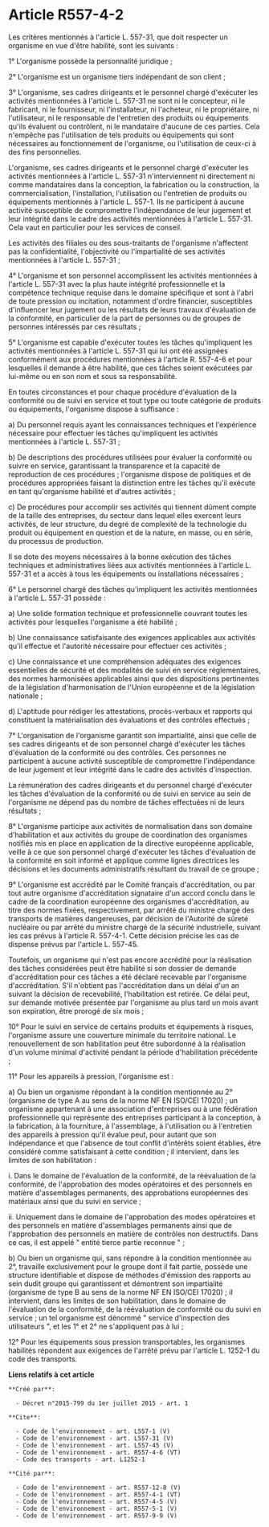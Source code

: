 # Article R557-4-2

Les critères mentionnés à l'article L. 557-31, que doit respecter un organisme en vue d'être habilité, sont les suivants :

1° L'organisme possède la personnalité juridique ;

2° L'organisme est un organisme tiers indépendant de son client ;

3° L'organisme, ses cadres dirigeants et le personnel chargé d'exécuter les activités mentionnées à l'article L. 557-31 ne
sont ni le concepteur, ni le fabricant, ni le fournisseur, ni l'installateur, ni l'acheteur, ni le propriétaire, ni
l'utilisateur, ni le responsable de l'entretien des produits ou équipements qu'ils évaluent ou contrôlent, ni le mandataire
d'aucune de ces parties. Cela n'empêche pas l'utilisation de tels produits ou équipements qui sont nécessaires au
fonctionnement de l'organisme, ou l'utilisation de ceux-ci à des fins personnelles.

L'organisme, ses cadres dirigeants et le personnel chargé d'exécuter les activités mentionnées à l'article L. 557-31
n'interviennent ni directement ni comme mandataires dans la conception, la fabrication ou la construction, la
commercialisation, l'installation, l'utilisation ou l'entretien de produits ou équipements mentionnés à l'article L. 557-1.
Ils ne participent à aucune activité susceptible de compromettre l'indépendance de leur jugement et leur intégrité dans le
cadre des activités mentionnées à l'article L. 557-31. Cela vaut en particulier pour les services de conseil.

Les activités des filiales ou des sous-traitants de l'organisme n'affectent pas la confidentialité, l'objectivité ou
l'impartialité de ses activités mentionnées à l'article L. 557-31 ;

4° L'organisme et son personnel accomplissent les activités mentionnées à l'article L. 557-31 avec la plus haute intégrité
professionnelle et la compétence technique requise dans le domaine spécifique et sont à l'abri de toute pression ou
incitation, notamment d'ordre financier, susceptibles d'influencer leur jugement ou les résultats de leurs travaux
d'évaluation de la conformité, en particulier de la part de personnes ou de groupes de personnes intéressés par ces
résultats ;

5° L'organisme est capable d'exécuter toutes les tâches qu'impliquent les activités mentionnées à l'article L. 557-31 qui lui
ont été assignées conformément aux procédures mentionnées à l'article R. 557-4-6 et pour lesquelles il demande à être
habilité, que ces tâches soient exécutées par lui-même ou en son nom et sous sa responsabilité.

En toutes circonstances et pour chaque procédure d'évaluation de la conformité ou de suivi en service et tout type ou toute
catégorie de produits ou équipements, l'organisme dispose à suffisance :

a) Du personnel requis ayant les connaissances techniques et l'expérience nécessaire pour effectuer les tâches qu'impliquent
les activités mentionnées à l'article L. 557-31 ;

b) De descriptions des procédures utilisées pour évaluer la conformité ou suivre en service, garantissant la transparence et
la capacité de reproduction de ces procédures ; l'organisme dispose de politiques et de procédures appropriées faisant la
distinction entre les tâches qu'il exécute en tant qu'organisme habilité et d'autres activités ;

c) De procédures pour accomplir ses activités qui tiennent dûment compte de la taille des entreprises, du secteur dans lequel
elles exercent leurs activités, de leur structure, du degré de complexité de la technologie du produit ou équipement en
question et de la nature, en masse, ou en série, du processus de production.

Il se dote des moyens nécessaires à la bonne exécution des tâches techniques et administratives liées aux activités
mentionnées à l'article L. 557-31 et a accès à tous les équipements ou installations nécessaires ;

6° Le personnel chargé des tâches qu'impliquent les activités mentionnées à l'article L. 557-31 possède :

a) Une solide formation technique et professionnelle couvrant toutes les activités pour lesquelles l'organisme a été
habilité ;

b) Une connaissance satisfaisante des exigences applicables aux activités qu'il effectue et l'autorité nécessaire pour
effectuer ces activités ;

c) Une connaissance et une compréhension adéquates des exigences essentielles de sécurité et des modalités de suivi en
service réglementaires, des normes harmonisées applicables ainsi que des dispositions pertinentes de la législation
d'harmonisation de l'Union européenne et de la législation nationale ;

d) L'aptitude pour rédiger les attestations, procès-verbaux et rapports qui constituent la matérialisation des évaluations et
des contrôles effectués ;

7° L'organisation de l'organisme garantit son impartialité, ainsi que celle de ses cadres dirigeants et de son personnel
chargé d'exécuter les tâches d'évaluation de la conformité ou des contrôles. Ces personnes ne participent à aucune activité
susceptible de compromettre l'indépendance de leur jugement et leur intégrité dans le cadre des activités d'inspection.

La rémunération des cadres dirigeants et du personnel chargé d'exécuter les tâches d'évaluation de la conformité ou de suivi
en service au sein de l'organisme ne dépend pas du nombre de tâches effectuées ni de leurs résultats ;

8° L'organisme participe aux activités de normalisation dans son domaine d'habilitation et aux activités du groupe de
coordination des organismes notifiés mis en place en application de la directive européenne applicable, veille à ce que son
personnel chargé d'exécuter les tâches d'évaluation de la conformité en soit informé et applique comme lignes directrices les
décisions et les documents administratifs résultant du travail de ce groupe ;

9° L'organisme est accrédité par le Comité français d'accréditation, ou par tout autre organisme d'accréditation signataire
d'un accord conclu dans le cadre de la coordination européenne des organismes d'accréditation, au titre des normes fixées,
respectivement, par arrêté du ministre chargé des transports de matières dangereuses, par décision de l'Autorité de sûreté
nucléaire ou par arrêté du ministre chargé de la sécurité industrielle, suivant les cas prévus à l'article R. 557-4-1. Cette
décision précise les cas de dispense prévus par l'article L. 557-45.

Toutefois, un organisme qui n'est pas encore accrédité pour la réalisation des tâches considérées peut être habilité si son
dossier de demande d'accréditation pour ces tâches a été déclaré recevable par l'organisme d'accréditation. S'il n'obtient
pas l'accréditation dans un délai d'un an suivant la décision de recevabilité, l'habilitation est retirée. Ce délai peut, sur
demande motivée présentée par l'organisme au plus tard un mois avant son expiration, être prorogé de six mois ;

10° Pour le suivi en service de certains produits et équipements à risques, l'organisme assure une couverture minimale du
territoire national. Le renouvellement de son habilitation peut être subordonné à la réalisation d'un volume minimal
d'activité pendant la période d'habilitation précédente ;

11° Pour les appareils à pression, l'organisme est :

a) Ou bien un organisme répondant à la condition mentionnée au 2° (organisme de type A au sens de la norme NF EN ISO/CEI
17020) ; un organisme appartenant à une association d'entreprises ou à une fédération professionnelle qui représente des
entreprises participant à la conception, à la fabrication, à la fourniture, à l'assemblage, à l'utilisation ou à l'entretien
des appareils à pression qu'il évalue peut, pour autant que son indépendance et que l'absence de tout conflit d'intérêts
soient établies, être considéré comme satisfaisant à cette condition ; il intervient, dans les limites de son habilitation :

i. Dans le domaine de l'évaluation de la conformité, de la réévaluation de la conformité, de l'approbation des modes
opératoires et des personnels en matière d'assemblages permanents, des approbations européennes des matériaux ainsi que du
suivi en service ;

ii. Uniquement dans le domaine de l'approbation des modes opératoires et des personnels en matière d'assemblages permanents
ainsi que de l'approbation des personnels en matière de contrôles non destructifs. Dans ce cas, il est appelé " entité tierce
partie reconnue " ;

b) Ou bien un organisme qui, sans répondre à la condition mentionnée au 2°, travaille exclusivement pour le groupe dont il
fait partie, possède une structure identifiable et dispose de méthodes d'émission des rapports au sein dudit groupe qui
garantissent et démontrent son impartialité (organisme de type B au sens de la norme NF EN ISO/CEI 17020) ; il intervient,
dans les limites de son habilitation, dans le domaine de l'évaluation de la conformité, de la réévaluation de conformité ou
du suivi en service ; un tel organisme est dénommé " service d'inspection des utilisateurs ", et les 1° et 2° ne s'appliquent
pas à lui ;

12° Pour les équipements sous pression transportables, les organismes habilités répondent aux exigences de l'arrêté prévu par
l'article L. 1252-1 du code des transports.

**Liens relatifs à cet article**

	**Créé par**:

	  - Décret n°2015-799 du 1er juillet 2015 - art. 1

	**Cite**:

	  - Code de l'environnement - art. L557-1 (V)
	  - Code de l'environnement - art. L557-31 (V)
	  - Code de l'environnement - art. L557-45 (V)
	  - Code de l'environnement - art. R557-4-6 (VT)
	  - Code des transports - art. L1252-1

	**Cité par**:

	  - Code de l'environnement - art. R557-12-8 (V)
	  - Code de l'environnement - art. R557-4-1 (VT)
	  - Code de l'environnement - art. R557-4-5 (V)
	  - Code de l'environnement - art. R557-5-1 (V)
	  - Code de l'environnement - art. R557-9-9 (V)
